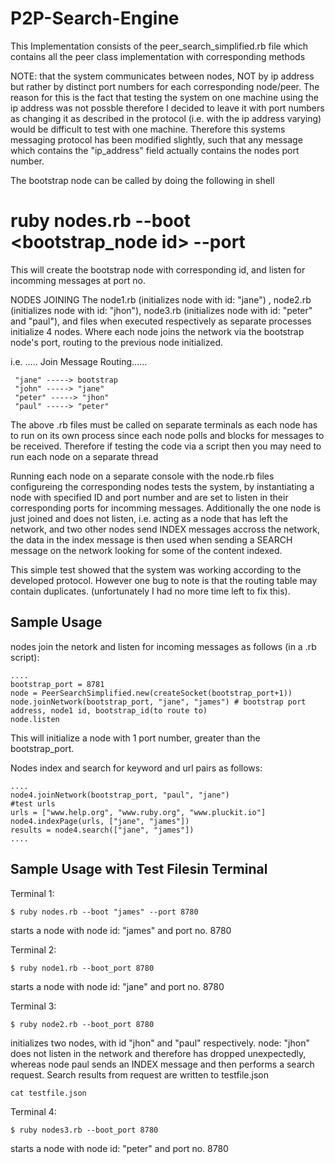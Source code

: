 P2P-Search-Engine
=================

This Implementation consists of the peer_search_simplified.rb file which contains all the peer class implementation with corresponding methods

NOTE: that the system communicates between nodes, NOT by ip address but rather by distinct port numbers for each
corresponding node/peer. The reason for this is the fact that testing the system on one machine using the ip address
was not possble therefore I decided to leave it with port numbers as changing it as described in the protocol
(i.e. with the ip address varying) would be difficult to test with one machine.
Therefore this systems messaging protocol has been modified slightly, such that any message which contains
the "ip_address" field actually contains the nodes port number.

The bootstrap node can be called by doing the following in shell
# ruby nodes.rb --boot <bootstrap_node id> --port <port no.>
This will create the bootstrap node with corresponding id, and listen for incomming messages at port no.

NODES JOINING
The node1.rb (initializes node with id: "jane") , node2.rb (initializes node with id: "jhon"), node3.rb (initializes
node with id: "peter" and "paul"), and files when executed respectively as separate processes initialize 4 nodes.
Where each node joins the network via the bootstrap node's port, routing to the previous node initialized.

i.e. ..... Join Message Routing......
```
 "jane" -----> bootstrap
 "john" -----> "jane"
 "peter" -----> "jhon"
 "paul" -----> "peter"
```

The above .rb files must be called on separate terminals as each node has to run on its own process since each node polls
and blocks for messages to be received. Therefore if testing the code via a script then you may need to run each node on a separate thread

Running each node on a separate console with the node<x>.rb files configureing the corresponding nodes tests the system,
by instantiating a node with specified ID and port number and are set to listen in their corresponding ports for incomming messages.
Additionally the one node is just joined and does not listen, i.e. acting as a node that has left the network,
and two other nodes send INDEX messages accross the network, the data in the index message is then used when sending a
SEARCH message on the network looking for some of the content indexed.

This simple test showed that the system was working according to the developed protocol. However one bug to note is that the routing table
may contain duplicates. (unfortunately I had no more time left to fix this).

Sample Usage
-------------
nodes join the netork and listen for incoming messages as follows (in a .rb script):
```
....
bootstrap_port = 8781
node = PeerSearchSimplified.new(createSocket(bootstrap_port+1))
node.joinNetwork(bootstrap_port, "jane", "james") # bootstrap port address, node1 id, bootstrap_id(to route to)
node.listen
```

This will initialize a node with 1 port number, greater than the bootstrap_port.

Nodes index and search for keyword and url pairs as follows:
```
....
node4.joinNetwork(bootstrap_port, "paul", "jane")
#test urls
urls = ["www.help.org", "www.ruby.org", "www.pluckit.io"]
node4.indexPage(urls, ["jane", "james"])
results = node4.search(["jane", "james"])
....
```


Sample Usage with Test Filesin Terminal
----------------

Terminal 1:
```
$ ruby nodes.rb --boot "james" --port 8780
```
starts a node with node id: "james" and port no. 8780

Terminal 2:
```
$ ruby node1.rb --boot_port 8780
```
starts a node with node id: "jane" and port no. 8780

Terminal 3:
```
$ ruby node2.rb --boot_port 8780
```
initializes two nodes, with id "jhon" and "paul" respectively.
node: "jhon" does not listen in the network and therefore has dropped unexpectedly, whereas node paul sends an INDEX message and then performs a search request.
Search results from request are written to testfile.json
```
cat testfile.json
```

Terminal 4:
```
$ ruby nodes3.rb --boot_port 8780
```
starts a node with node id: "peter" and port no. 8780
